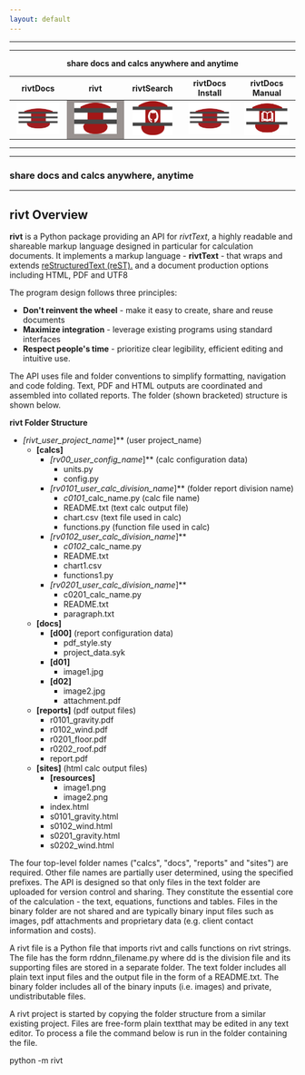 ```yaml
---
layout: default
---
```


---------------------------

------------------------------------------

<p style="text-align:center; font-weight:bold"> share docs and calcs anywhere and anytime </p>
<table>
<colgroup>
  <col width="20%" />
  <col width="20%" />
  <col width="20%" />
  <col width="20%" />
  <col width="20%" />
</colgroup>
<thead>
<tr class="header">
  <th style="text-align: center">rivtDocs</th>
  <th style="text-align: center">rivt</th>
  <th style="text-align: center">rivtSearch</th>
  <th style="text-align: center">rivtDocs Install</th>
  <th style="text-align: center">rivtDocs Manual</th>
</tr>
</thead>
<tbody>
<tr>
  <td style="text-align:center"><a href="https://rivtdocs.net"> <img src="./assets/img/rivtdocs.png" width="75" height="55" /></a></td>
  <td style="text-align: center;background-color:#999290"><a href="https://rivtcode.net"> <img src="./assets/img/rivt01.png" width="75" height="55" /></a></td>
  <td style="text-align: center"><a href="https://github.com/search?q=rivt&ref=simplesearch"> <img src="./assets/img/search01.png" width="70" height="60" /></a></td>
  <td style="text-align: center"><a href="https://rivtinstall.net"> <img src="./assets/img/rivtdocs.png" width="75" height="55" /></a></td>
  <td style="text-align: center"><a href="https://rivtmanual.net"> <img src="./assets/img/rivtmanual.png" width="80" height="60" /></a></td>
</tr>
</tbody>
</table>

-----------------------------------------

---------------------------
### share docs and calcs anywhere, anytime
---------------------------

## **rivt** Overview

**rivt** is a Python package providing an API for *rivtText*, a highly readable
and shareable markup language designed in particular for calculation documents.
It implements a markup language - **rivtText** - that wraps and extends
[reStructuredText (reST).](https://docutils.sourceforge.io/rst.html) and a
document production options including HTML, PDF and UTF8

The program design follows three principles:

- **Don't reinvent the wheel** - make it easy to create, share and reuse documents
- **Maximize integration** - leverage existing programs using standard interfaces
- **Respect people's time** - prioritize clear legibility, efficient editing and intuitive use.

The API uses file and folder conventions to simplify formatting, navigation and
code folding. Text, PDF and HTML outputs are coordinated and assembled into
collated reports. The folder (shown bracketed) structure is shown below.


**rivt Folder Structure**

- **[rivt*_user_project_name*]** (user project_name)
    - **[calcs]**
        - **[rv00*_user_config_name*]** (calc configuration data)
            - units.py
            - config.py
        - **[rv0101*_user_calc_division_name*]**  (folder report division name)
            - *c0101*_calc_name.py (calc file name) 
            - README.txt (text calc output file)
            - chart.csv (text file used in calc)
            - functions.py (function file used in calc)
        - **[rv0102*_user_calc_division_name*]** 
            - *c0102*_calc_name.py
            - README.txt
            - chart1.csv 
            - functions1.py 
         - **[rv0201*_user_calc_division_name*]**
            - c0201_calc_name.py
            - README.txt
            - paragraph.txt
   - **[docs]**
        - **[d00]** (report configuration data)
            - pdf_style.sty
            - project_data.syk
        - **[d01]**
            - image1.jpg
        - **[d02]**
            - image2.jpg
            - attachment.pdf    
    - **[reports]** (pdf output files)
        - r0101_gravity.pdf
        - r0102_wind.pdf
        - r0201_floor.pdf
        - r0202_roof.pdf
        - report.pdf
    - **[sites]** (html calc output files)
        - **[resources]**
            - image1.png
            - image2.png
        - index.html
        - s0101_gravity.html
        - s0102_wind.html
        - s0201_gravity.html
        - s0202_wind.html

The four top-level folder names ("calcs", "docs", "reports" and "sites") are
required. Other file names are partially user determined, using the specified
prefixes. The API is designed so that only files in the text folder are
uploaded for version control and sharing. They constitute the essential core of
the calculation - the text, equations, functions and tables. Files in the binary
folder are not shared and are typically binary input files such as images, pdf
attachments and proprietary data (e.g. client contact information and costs).

A rivt file is a Python file that imports rivt and calls functions on rivt
strings. The file has the form rddnn_filename.py where dd is the division
file and its supporting files are stored in a separate folder. The text folder
includes all plain text input files and the output file in the form of a
README.txt. The binary folder includes all of the binary inputs (i.e. images) and
private, undistributable files.

A rivt project is started by copying the folder structure from a similar
existing project. Files are free-form plain textthat may be edited in any text
editor. To process a file the command below is run in the folder containing the
file.

python -m rivt
